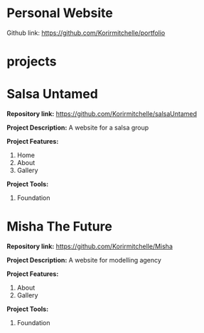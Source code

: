 # Personal Website
 Github link: https://github.com/Korirmitchelle/portfolio
# projects

# Salsa Untamed
**Repository link:** https://github.com/Korirmitchelle/salsaUntamed

**Project Description:** A website for a salsa group

**Project Features:**<ol>
<li>Home</li>
<li>About</li>
<li>Gallery</li>
</ol>

**Project Tools:**<ol>
<li>Foundation</li>

</ol>
                  
# Misha The Future
**Repository link:** https://github.com/Korirmitchelle/Misha

**Project Description:** A website for modelling agency

**Project Features:**<ol>
<li>About</li>
<li>Gallery</li>
</ol>

**Project Tools:**<ol>
<li>Foundation</li>

</ol>
                  
